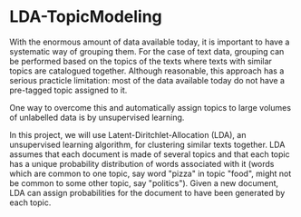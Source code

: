 # LDA-TopicModeling

With the enormous amount of data available today, it is important to have a systematic way of grouping them. For the case of text data, grouping can be performed based on the topics of the texts where texts with similar topics are catalogued together. Although reasonable, this approach has a serious practicle limitation: most of the data available today do not have a pre-tagged topic assigned to it. 

One way to overcome this and automatically assign topics to large volumes of unlabelled data is by unsupervised learning.

In this project, we will use Latent-Diritchlet-Allocation (LDA), an unsupervised learning algorithm, for clustering similar texts together. LDA assumes that each document is made of several topics and that each topic has a unique probability distribution of words associated with it (words which are common to one topic, say word "pizza" in topic "food", might not be common to some other topic, say "politics"). Given a new document, LDA can assign probabilities for the document to have been generated by each topic.
